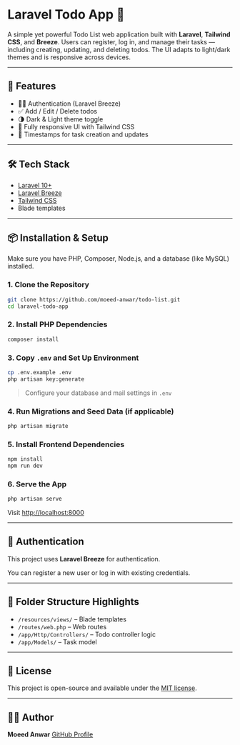 
# Laravel Todo App 📝

A simple yet powerful Todo List web application built with **Laravel**, **Tailwind CSS**, and **Breeze**. Users can register, log in, and manage their tasks — including creating, updating, and deleting todos. The UI adapts to light/dark themes and is responsive across devices.

---

## 🚀 Features

- 🧑‍💼 Authentication (Laravel Breeze)
- ✅ Add / Edit / Delete todos
- 🌗 Dark & Light theme toggle
- 📱 Fully responsive UI with Tailwind CSS
- 📅 Timestamps for task creation and updates

---

## 🛠️ Tech Stack

- [Laravel 10+](https://laravel.com/)
- [Laravel Breeze](https://laravel.com/docs/starter-kits#laravel-breeze)
- [Tailwind CSS](https://tailwindcss.com/)
- Blade templates

---

## 📦 Installation & Setup

Make sure you have PHP, Composer, Node.js, and a database (like MySQL) installed.

### 1. Clone the Repository

```bash
git clone https://github.com/moeed-anwar/todo-list.git
cd laravel-todo-app
````

### 2. Install PHP Dependencies

```bash
composer install
```

### 3. Copy `.env` and Set Up Environment

```bash
cp .env.example .env
php artisan key:generate
```

> Configure your database and mail settings in `.env`

### 4. Run Migrations and Seed Data (if applicable)

```bash
php artisan migrate
```

### 5. Install Frontend Dependencies

```bash
npm install
npm run dev
```

### 6. Serve the App

```bash
php artisan serve
```

Visit [http://localhost:8000](http://localhost:8000)

---

## 🔐 Authentication

This project uses **Laravel Breeze** for authentication.

You can register a new user or log in with existing credentials.


---

## 📁 Folder Structure Highlights

* `/resources/views/` – Blade templates
* `/routes/web.php` – Web routes
* `/app/Http/Controllers/` – Todo controller logic
* `/app/Models/` – Task model

---

## 📄 License

This project is open-source and available under the [MIT license](LICENSE).

---

## 🙋‍♂️ Author

**Moeed Anwar**
[GitHub Profile](https://github.com/moeed-anwar)

```